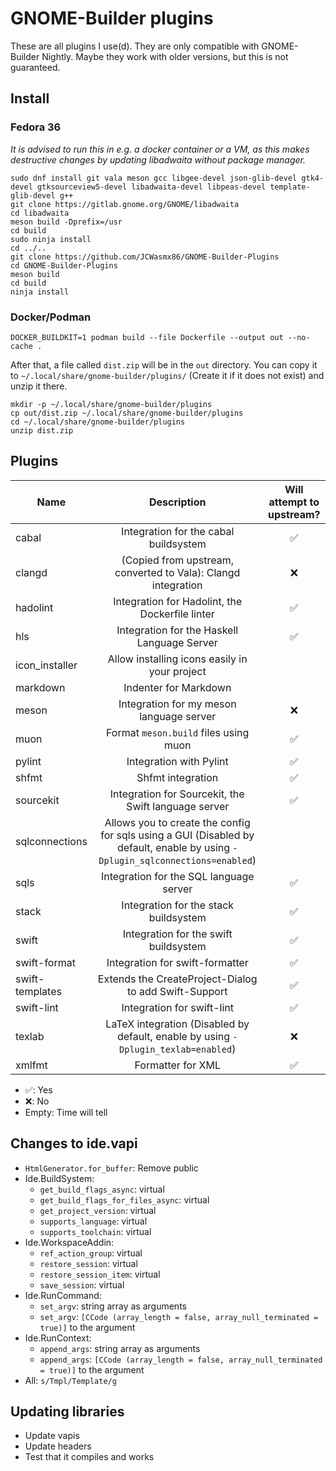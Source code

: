 # GNOME-Builder plugins

These are all plugins I use(d). They are only compatible with GNOME-Builder Nightly. Maybe they work with older versions, but this is not
guaranteed.


## Install

### Fedora 36
*It is advised to run this in e.g. a docker container or a VM, as this makes destructive changes
by updating libadwaita without package manager.*
```
sudo dnf install git vala meson gcc libgee-devel json-glib-devel gtk4-devel gtksourceview5-devel libadwaita-devel libpeas-devel template-glib-devel g++
git clone https://gitlab.gnome.org/GNOME/libadwaita
cd libadwaita
meson build -Dprefix=/usr
cd build
sudo ninja install
cd ../..
git clone https://github.com/JCWasmx86/GNOME-Builder-Plugins
cd GNOME-Builder-Plugins
meson build
cd build
ninja install
```
### Docker/Podman
```
DOCKER_BUILDKIT=1 podman build --file Dockerfile --output out --no-cache .
```
After that, a file called `dist.zip` will be in the `out` directory.
You can copy it to `~/.local/share/gnome-builder/plugins/` (Create it if it
does not exist) and unzip it there.
```
mkdir -p ~/.local/share/gnome-builder/plugins
cp out/dist.zip ~/.local/share/gnome-builder/plugins
cd ~/.local/share/gnome-builder/plugins
unzip dist.zip
```

## Plugins
| Name            | Description    | Will attempt to upstream? |
|-----------------|:--------------:|:-----------------------------------------------------------------------------------------------------------------:|
| cabal           | Integration for the cabal buildsystem                                                                                         | ✅ |
| clangd          | (Copied from upstream, converted to Vala): Clangd integration                                                                 | ❌ |
| hadolint        | Integration for Hadolint, the Dockerfile linter                                                                               | ✅ |
| hls             | Integration for the Haskell Language Server                                                                                   | ✅ |
| icon_installer  | Allow installing icons easily in your project                                                                                 |    |
| markdown        | Indenter for Markdown                                                                                                         |    |
| meson           | Integration for my meson language server                                                                                      | ❌ |
| muon            | Format `meson.build` files using muon                                                                                         | ✅ |
| pylint          | Integration with Pylint                                                                                                       | ✅ |
| shfmt           | Shfmt integration                                                                                                             | ✅ |
| sourcekit       | Integration for Sourcekit, the Swift language server                                                                          | ✅ |
| sqlconnections  | Allows you to create the config for sqls using a GUI (Disabled by default, enable by using `-Dplugin_sqlconnections=enabled`) |    |
| sqls            | Integration for the SQL language server                                                                                       | ✅ |
| stack           | Integration for the stack buildsystem                                                                                         | ✅ |
| swift           | Integration for the swift buildsystem                                                                                         | ✅ |
| swift-format    | Integration for swift-formatter                                                                                               | ✅ |
| swift-templates | Extends the CreateProject-Dialog to add Swift-Support                                                                         | ✅ |
| swift-lint      | Integration for swift-lint                                                                                                    | ✅ |
| texlab          | LaTeX integration (Disabled by default, enable by using `-Dplugin_texlab=enabled`)                                            | ❌ |
| xmlfmt          | Formatter for XML                                                                                                             | ✅ |

- ✅: Yes
- ❌: No
- Empty: Time will tell

## Changes to ide.vapi
- `HtmlGenerator.for_buffer`: Remove public
- Ide.BuildSystem:
	- `get_build_flags_async`: virtual
	- `get_build_flags_for_files_async`: virtual
	- `get_project_version`: virtual
	- `supports_language`: virtual
	- `supports_toolchain`: virtual
- Ide.WorkspaceAddin:
	- `ref_action_group`: virtual
	- `restore_session`: virtual
	- `restore_session_item`: virtual
	- `save_session`: virtual
- Ide.RunCommand:
	- `set_argv`: string array as arguments
	- `set_argv`: `[CCode (array_length = false, array_null_terminated = true)]` to the argument
- Ide.RunContext:
	- `append_args`: string array as arguments
	- `append_args`: `[CCode (array_length = false, array_null_terminated = true)]` to the argument
- All: `s/Tmpl/Template/g`

## Updating libraries
- Update vapis
- Update headers
- Test that it compiles and works
